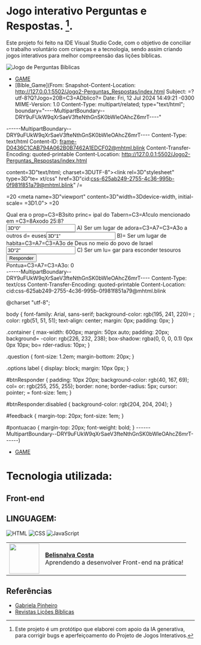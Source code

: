 # Jogo interativo Perguntas e Respostas. [^1].

Este projeto foi feito na IDE Visual Studio Code, com o objetivo de conciliar o trabalho voluntário com crianças e a tecnologia, sendo assim criando jogos interativos para melhor compreensão das lições bíblicas.

![Jogo de Perguntas Bíblicas](https://github.com/BelisnalvaCosta/jogos_interativos/assets/72033269/629feea9-cd64-4a8b-a664-150d46cabeca)
- [GAME](https://belisnalvacosta.github.io/jogos_interativos/)
- [Bíble_Game](From: <Saved by Blink>
Snapshot-Content-Location: http://127.0.0.1:5502/Jogo2-Perguntas_Respostas/index.html
Subject: =?utf-8?Q?Jogo=20B=C3=ADblico?=
Date: Fri, 12 Jul 2024 14:49:21 -0300
MIME-Version: 1.0
Content-Type: multipart/related;
	type="text/html";
	boundary="----MultipartBoundary--DRY9uFUkW9qXrSaeV3fteNthGnSK0bWleOAhcZ6mrT----"


------MultipartBoundary--DRY9uFUkW9qXrSaeV3fteNthGnSK0bWleOAhcZ6mrT----
Content-Type: text/html
Content-ID: <frame-D0436C1CAB794A062B0B7462A1EDCF02@mhtml.blink>
Content-Transfer-Encoding: quoted-printable
Content-Location: http://127.0.0.1:5502/Jogo2-Perguntas_Respostas/index.html

<!DOCTYPE html><html lang=3D"pt-br"><head><meta http-equiv=3D"Content-Type"=
 content=3D"text/html; charset=3DUTF-8"><link rel=3D"stylesheet" type=3D"te=
xt/css" href=3D"cid:css-625ab249-2755-4c36-995b-0f981f851a79@mhtml.blink" /=
>
   =20
    <meta name=3D"viewport" content=3D"width=3Ddevice-width, initial-scale=
=3D1.0">
    <title>Jogo B=C3=ADblico</title>
   =20
</head>
<body>

<div class=3D"container">
    <div id=3D"pergunta" class=3D"question">Qual era o prop=C3=B3sito princ=
ipal do Tabern=C3=A1culo mencionado em =C3=8Axodo 25:8?</div>
    <div id=3D"opcoes" class=3D"options"><label><input type=3D"radio" name=
=3D"resposta" value=3D"0"> A) Ser um lugar de adora=C3=A7=C3=A3o a outros d=
euses</label><label><input type=3D"radio" name=3D"resposta" value=3D"1"> B)=
 Ser um lugar de habita=C3=A7=C3=A3o de Deus no meio do povo de Israel</lab=
el><label><input type=3D"radio" name=3D"resposta" value=3D"2"> C) Ser um lu=
gar para esconder tesouros</label></div>
    <button id=3D"btnResponder">Responder</button>
    <div id=3D"feedback"></div>
    <div id=3D"pontuacao">Pontua=C3=A7=C3=A3o: 0</div>
</div>



<!-- Code injected by live-server -->


</body></html>
------MultipartBoundary--DRY9uFUkW9qXrSaeV3fteNthGnSK0bWleOAhcZ6mrT----
Content-Type: text/css
Content-Transfer-Encoding: quoted-printable
Content-Location: cid:css-625ab249-2755-4c36-995b-0f981f851a79@mhtml.blink

@charset "utf-8";

body { font-family: Arial, sans-serif; background-color: rgb(195, 241, 220)=
; color: rgb(51, 51, 51); text-align: center; margin: 0px; padding: 0px; }

.container { max-width: 600px; margin: 50px auto; padding: 20px; background=
-color: rgb(226, 232, 238); box-shadow: rgba(0, 0, 0, 0.1) 0px 0px 10px; bo=
rder-radius: 10px; }

.question { font-size: 1.2em; margin-bottom: 20px; }

.options label { display: block; margin: 10px 0px; }

#btnResponder { padding: 10px 20px; background-color: rgb(40, 167, 69); col=
or: rgb(255, 255, 255); border: none; border-radius: 5px; cursor: pointer; =
font-size: 1em; }

#btnResponder:disabled { background-color: rgb(204, 204, 204); }

#feedback { margin-top: 20px; font-size: 1em; }

#pontuacao { margin-top: 20px; font-weight: bold; }
------MultipartBoundary--DRY9uFUkW9qXrSaeV3fteNthGnSK0bWleOAhcZ6mrT------)
- [GAME](http://127.0.0.1:5502/Jogo2-Perguntas_Respostas/index.html)

# Tecnologia  utilizada:

## Front-end

## LINGUAGEM:
![HTML](https://img.shields.io/badge/HTML-000?style=for-the-badge&logo=html5&logoColor=30A3DC)
![CSS](https://img.shields.io/badge/CSS-000?style=for-the-badge&logo=css3&logoColor=E94D5F)
![JavaScript](https://img.shields.io/badge/JavaScript-000?style=for-the-badge&logo=javascript&logoColor=30A3DC)

  <table>
  <tr>
    <td>
      <img width="80px" align="center" src="https://avatars.githubusercontent.com/BelisnalvaCosta"/>      
    </td>
    <td align="left">
      <a href="https://github.com/BelisnalvaCosta">
        <span><b>Belisnalva Costa</b></span>
      </a>
      <br>
      <span>Aprendendo a desenvolver Front-end na prática!</span>    
    </td>
  </tr>
</table>

## Referências
- [Gabriela Pinheiro](https://github.com/SpruceGabriela/genesis-dio)
- [Revistas Lições Bíblicas](https://www.bing.com/images/search?view=detailV2&ccid=HZwE2%2B2X&id=15000409E340BA12FB8FC395BBE8B15D98B8E393&thid=OIP.HZwE2-2XRDyedFh2vnFJigHaIp&mediaurl=https%3A%2F%2Fhttp2.mlstatic.com%2FD_NQ_NP_602794-MLB50049556457_052022-F.jpg&cdnurl=https%3A%2F%2Fth.bing.com%2Fth%2Fid%2FR.1d9c04dbed97443c9e745876be71498a%3Frik%3Dk%252bO4mF2x6LuVww%26pid%3DImgRaw%26r%3D0&exph=1000&expw=857&q=cpad+revistas+3+trimestre+2022&simid=608020383253730130&form=IRPRST&ck=14F5F1C612A10DD02D6642C35E37240F&selectedindex=2&itb=0&ajaxhist=0&ajaxserp=0&vt=0&sim=11)

[^1]: Este projeto é um protótipo que elaborei com apoio da IA generativa, para corrigir bugs e aperfeiçoamento do Projeto de Jogos Interativos.
